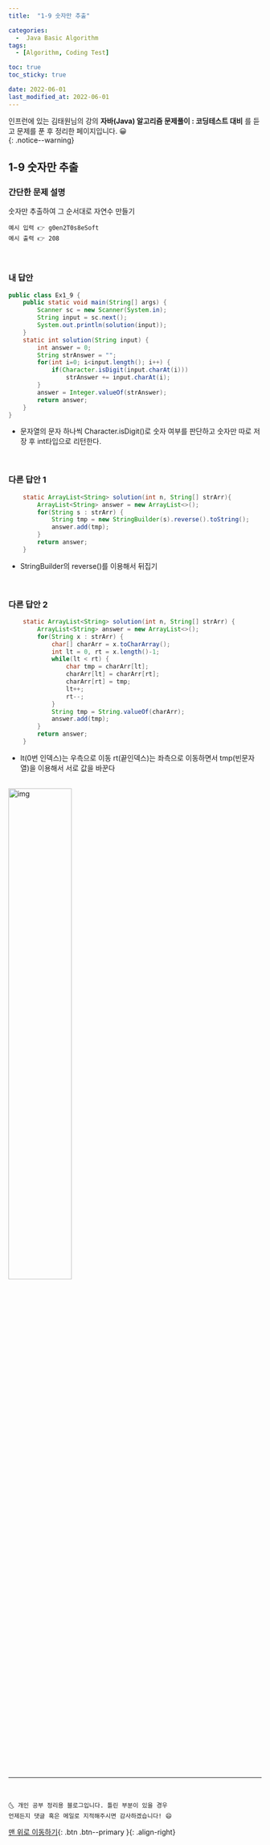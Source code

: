 ```yaml
---
title:  "1-9 숫자만 추출" 

categories:
  -  Java Basic Algorithm
tags:
  - [Algorithm, Coding Test]

toc: true
toc_sticky: true

date: 2022-06-01
last_modified_at: 2022-06-01
---
```


인프런에 있는 김태원님의 강의 **자바(Java) 알고리즘 문제풀이 : 코딩테스트 대비** 를 듣고 문제를 푼 후 정리한 페이지입니다. 😀  
{: .notice--warning}

## 1-9 숫자만 추출

### 간단한 문제 설명


숫자만 추출하여 그 순서대로 자연수 만들기
```
예시 입력 👉 g0en2T0s8eSoft
예시 출력 👉 208
```

<br>

### 내 답안


```java
public class Ex1_9 {
	public static void main(String[] args) {
		Scanner sc = new Scanner(System.in);	
		String input = sc.next();
		System.out.println(solution(input));	
	}
	static int solution(String input) {
		int answer = 0;
		String strAnswer = "";
		for(int i=0; i<input.length(); i++) {
			if(Character.isDigit(input.charAt(i))) 
				strAnswer += input.charAt(i);			
		}
		answer = Integer.valueOf(strAnswer);
		return answer;
	}
}

```
  - 문자열의 문자 하나씩 Character.isDigit()로 숫자 여부를 판단하고 숫자만 따로 저장 후 int타입으로 리턴한다.
  
		
     
<br>

### 다른 답안 1

```java
	static ArrayList<String> solution(int n, String[] strArr){
		ArrayList<String> answer = new ArrayList<>();
		for(String s : strArr) {
			String tmp = new StringBuilder(s).reverse().toString();
			answer.add(tmp);
		}
		return answer;
	}
```
- StringBuilder의 reverse()를 이용해서 뒤집기

<br>

### 다른 답안 2

```java
	static ArrayList<String> solution(int n, String[] strArr) {
		ArrayList<String> answer = new ArrayList<>();
		for(String x : strArr) {
			char[] charArr = x.toCharArray();
			int lt = 0, rt = x.length()-1;
			while(lt < rt) {
				char tmp = charArr[lt];
				charArr[lt] = charArr[rt];
				charArr[rt] = tmp;
				lt++;
				rt--;
			}
			String tmp = String.valueOf(charArr);
			answer.add(tmp);
		}
		return answer;
	}
```
- lt(0번 인덱스)는 우측으로 이동 rt(끝인덱스)는 좌측으로 이동하면서 tmp(빈문자열)을 이용해서 서로 값을 바꾼다<br><br>

<image width="50%" alt="img" src="https://user-images.githubusercontent.com/83283010/170873242-27c4dba9-2b32-45c0-b92e-ba790c2063e9.PNG"/><br>


***
<br>

    🌜 개인 공부 정리용 블로그입니다. 틀린 부분이 있을 경우 
    언제든지 댓글 혹은 메일로 지적해주시면 감사하겠습니다! 😄

[맨 위로 이동하기](#){: .btn .btn--primary }{: .align-right}